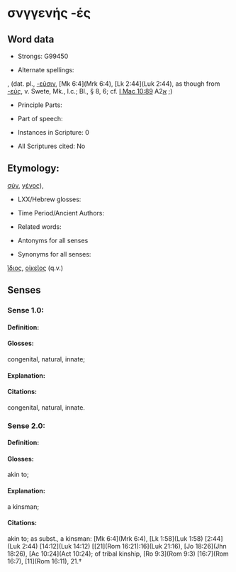 # σνγγενής -ές

<!-- Status: S2=NeedsEdits -->
<!-- Lexica used for edits:   -->

## Word data

* Strongs: G99450

* Alternate spellings:

,   (dat. pl., [-εῦσιν](), [Mk 6:4](Mrk 6:4), [Lk 2:44](Luk 2:44), as though from [-εύς](), v. Swete, Mk., l.c.; Bl., § 8, 6; cf. [I Mac 10:89](1Macc.10.89) A[א]()2 ;) 

* Principle Parts: 


* Part of speech: 


* Instances in Scripture: 0

* All Scriptures cited: No

## Etymology: 

[σύν](), [γένος]()), 

* LXX/Hebrew glosses: 


* Time Period/Ancient Authors: 


* Related words: 

* Antonyms for all senses

* Synonyms for all senses: 

 [ἴδιος](../G23980/01.md), [οἰκεῖος](../G36090/01.md) (q.v.)

## Senses 


### Sense  1.0: 

#### Definition: 

#### Glosses: 

congenital, natural, innate; 

#### Explanation: 


#### Citations: 

congenital, natural, innate. 

### Sense  2.0: 

#### Definition: 

#### Glosses: 

akin to; 

#### Explanation: 

a kinsman; 

#### Citations: 

akin to; as subst., a kinsman: [Mk 6:4](Mrk 6:4), [Lk 1:58](Luk 1:58) [2:44](Luk 2:44) [14:12](Luk 14:12) [[21](Rom 16:21):16](Luk 21:16), [Jo 18:26](Jhn 18:26), [Ac 10:24](Act 10:24); of tribal kinship, [Ro 9:3](Rom 9:3) [16:7](Rom 16:7), [11](Rom 16:11), 21.†
